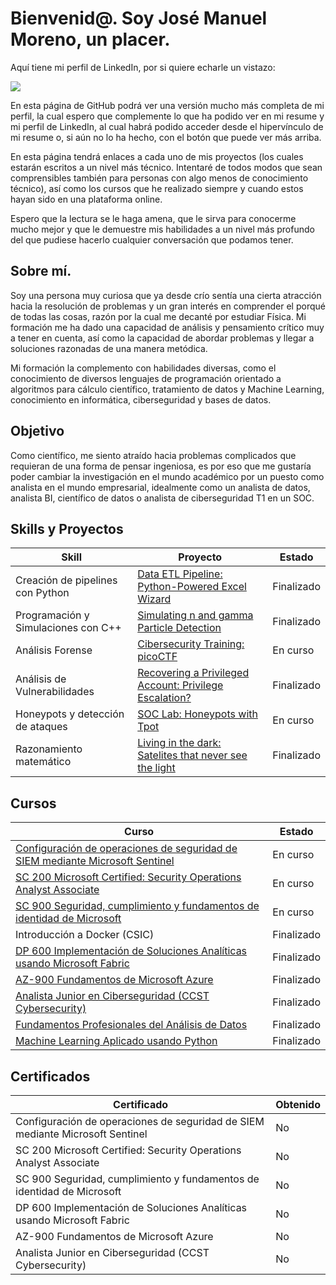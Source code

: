 # Bienvenid@. Soy José Manuel Moreno, un placer.
Aquí tiene mi perfil de LinkedIn, por si quiere echarle un vistazo:

<a href="https://www.linkedin.com/in/josemanuelmoreno2702/"><img src="https://img.shields.io/badge/-LinkedIn-0072b1?&style=for-the-badge&logo=linkedin&logoColor=white" /></a>

En esta página de GitHub podrá ver una versión mucho más completa de mi perfil, la cual espero que complemente lo que ha podido ver en mi resume y mi perfil de LinkedIn, al cual habrá podido acceder desde el hipervínculo de mi resume o, si aún no lo ha hecho, con el botón que puede ver más arriba.

En esta página tendrá enlaces a cada uno de mis proyectos (los cuales estarán escritos a un nivel más técnico. Intentaré de todos modos que sean comprensibles también para personas con algo menos de conocimiento técnico), así como los cursos que he realizado siempre y cuando estos hayan sido en una plataforma online.

Espero que la lectura se le haga amena, que le sirva para conocerme mucho mejor y que le demuestre mis habilidades a un nivel más profundo del que pudiese hacerlo cualquier conversación que podamos tener.

## Sobre mí.

Soy una persona muy curiosa que ya desde crío sentía una cierta atracción hacia la resolución de problemas y un gran interés en comprender el porqué de todas las cosas, razón por la cual me decanté por estudiar Física. Mi formación me ha dado una capacidad de análisis y pensamiento crítico muy a tener en cuenta, así como la capacidad de abordar problemas y llegar a soluciones razonadas de una manera metódica. 

Mi formación la complemento con habilidades diversas, como el conocimiento de diversos lenguajes de programación orientado a algoritmos para cálculo científico, tratamiento de datos y Machine Learning, conocimiento en informática, ciberseguridad y bases de datos.


## Objetivo

Como científico, me siento atraído hacia problemas complicados que requieran de una forma de pensar ingeniosa, es por eso que me gustaría poder cambiar la investigación en el mundo académico por un puesto como analista en el mundo empresarial, idealmente como un analista de datos, analista BI, científico de datos o analista de ciberseguridad T1 en un SOC.

## Skills y Proyectos

| Skill                                         | Proyecto         | Estado |
|-----------------------------------------------|----------------------------|-----|
| Creación de pipelines con Python          | <a href="https://github.com/JoseManuelMdlV/Data-ETL-Pipeline-Python-Powered-Excel-Wizard/blob/main/README.md">Data ETL Pipeline: Python-Powered Excel Wizard</a>| Finalizado |
| Programación y Simulaciones con C++    | <a href="https://google.com">Simulating n and gamma Particle Detection</a> | Finalizado |
| Análisis Forense                          | <a href="https://google.com">Cibersecurity Training: picoCTF</a> | En curso |
| Análisis de Vulnerabilidades     | <a href="https://github.com/JoseManuelMdlV/Recovering-a-Privileged-Account-Privilege-Escalation-Threat/blob/main/README.md">Recovering a Privileged Account: Privilege Escalation?</a> | Finalizado |
| Honeypots y detección de ataques | <a href="https://google.com">SOC Lab: Honeypots with Tpot</a>| En curso |
| Razonamiento matemático | <a href="https://github.com/JoseManuelMdlV/Living-in-the-dark-Satelites-that-never-see-the-light/blob/main/README.md">Living in the dark: Satelites that never see the light</a>| Finalizado |


## Cursos

| Curso | Estado | 
|-------|--------|
| <a href="https://learn.microsoft.com/es-es/credentials/applied-skills/configure-siem-security-operations-using-microsoft-sentinel/"> Configuración de operaciones de seguridad de SIEM mediante Microsoft Sentinel</a> | En curso |
| <a href="https://learn.microsoft.com/es-es/credentials/certifications/security-operations-analyst/?practice-assessment-type=certification">SC 200 Microsoft Certified: Security Operations Analyst Associate</a> | En curso |
| <a href="https://learn.microsoft.com/es-es/credentials/certifications/security-compliance-and-identity-fundamentals/?practice-assessment-type=certification">SC 900 Seguridad, cumplimiento y fundamentos de identidad de Microsoft</a> | En curso |
|Introducción a Docker (CSIC) | Finalizado |   
|<a href="https://learn.microsoft.com/es-es/credentials/certifications/fabric-analytics-engineer-associate/?practice-assessment-type=certification">DP 600 Implementación de Soluciones Analíticas usando Microsoft Fabric</a> | Finalizado |
|<a href="https://learn.microsoft.com/es-es/credentials/certifications/azure-fundamentals/?practice-assessment-type=certification">AZ-900 Fundamentos de Microsoft Azure</a> | Finalizado |
|<a href="https://skillsforall.com/career-path/cybersecurity?courseLang=es-XL">Analista Junior en Ciberseguridad (CCST Cybersecurity) </a> | Finalizado |
|<a href="https://www.linkedin.com/learning/paths/fundamentos-profesionales-del-analisis-de-datos-por-microsoft-y-linkedin">Fundamentos Profesionales del Análisis de Datos</a> | Finalizado |
|<a href="https://diegosouto.duckdns.org/publication/202212_ceinpro_machinelearningpython/">Machine Learning Aplicado usando Python</a> | Finalizado |

## Certificados

| Certificado | Obtenido |
|-------------|----------|
| Configuración de operaciones de seguridad de SIEM mediante Microsoft Sentinel | No |
| SC 200 Microsoft Certified: Security Operations Analyst Associate | No |
| SC 900 Seguridad, cumplimiento y fundamentos de identidad de Microsoft | No |
| DP 600 Implementación de Soluciones Analíticas usando Microsoft Fabric | No |
| AZ-900 Fundamentos de Microsoft Azure | No |
| Analista Junior en Ciberseguridad (CCST Cybersecurity) | No |
